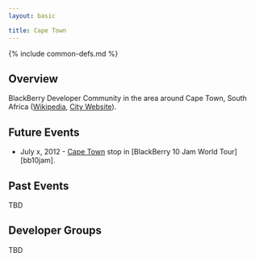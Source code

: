 ```yaml
---
layout: basic

title: Cape Town
---
```

{% include common-defs.md %}

## Overview

BlackBerry Developer Community in the area around Cape Town, South Africa
([Wikipedia](http://en.wikipedia.org/wiki/Cape_Town), [City Website](http://www.capetown.gov.za/)).

## Future Events

* July x, 2012 - [Cape Town](http://www.blackberryjamworldtour.com/cape-town) stop in [BlackBerry 10 Jam World Tour][bb10jam].

## Past Events

TBD

## Developer Groups

TBD


